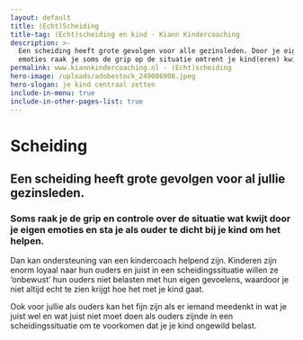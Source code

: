 ```yaml
---
layout: default
title: (Echt)Scheiding
title-tag: (Echt)scheiding en kind - Kiann Kindercoaching
description: >-
  Een scheiding heeft grote gevolgen voor alle gezinsleden. Door je eigen
  emoties raak je soms de grip op de situatie omtrent je kind(eren) kwijt.
permalink: www.kiannkindercoaching.nl - (Echt)scheiding
hero-image: /uploads/adobestock_249086908.jpeg
hero-slogan: je kind centraal zetten
include-in-menu: true
include-in-other-pages-list: true
---
```

# Scheiding

## Een scheiding heeft grote gevolgen voor al jullie gezinsleden.

### Soms raak je de grip en controle over de situatie wat kwijt door je eigen emoties en sta je als ouder te dicht bij je kind om het helpen.

Dan kan ondersteuning van een kindercoach helpend zijn. Kinderen zijn enorm loyaal naar hun ouders en juist in een scheidingssituatie willen ze ‘onbewust’ hun ouders niet belasten met hun eigen gevoelens, waardoor je niet altijd echt te zien krijgt hoe het met je kind gaat.

Ook voor jullie als ouders kan het fijn zijn als er iemand meedenkt in wat je juist wel en wat juist niet moet doen als ouders zijnde in een scheidingssituatie om te voorkomen dat je je kind ongewild belast.
